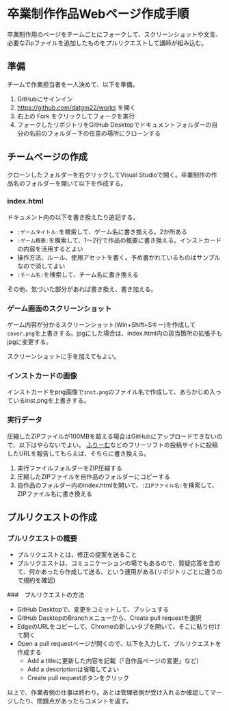 # 卒業制作作品Webページ作成手順

卒業制作用のページをチームごとにフォークして、スクリーンショットや文言、必要なZipファイルを追加したものをプルリクエストして講師が組み込む。

## 準備
チームで作業担当者を一人決めて、以下を準備。

1. GitHubにサインイン
2. https://github.com/datgm22/works を開く
3. 右上の Fork をクリックしてフォークを実行
4. フォークしたリポジトリをGitHub Desktopでドキュメントフォルダーの自分の名前のフォルダー下の任意の場所にクローンする


## チームページの作成
クローンしたフォルダーを右クリックしてVisual Studioで開く。卒業制作の作品名のフォルダーを開いて以下を作成する。

### index.html
ドキュメント内の以下を書き換えたり追記する。

- `:ゲームタイトル:`を検索して、ゲーム名に書き換える。2か所ある
- `:ゲーム概要:`を検索して、1～2行で作品の概要に書き換える。インストカードの内容を活用するとよい
- 操作方法、ルール、使用アセットを書く。予め書かれているものはサンプルなので消してよい
- `:チーム名:`を検索して、チーム名に書き換える

その他、気づいた部分があれば書き換え、書き加える。

### ゲーム画面のスクリーンショット
ゲーム内容が分かるスクリーンショット(Win+Shift+Sキー)を作成して`cover.png`を上書きする。jpgにした場合は、index.html内の該当箇所の拡張子もjpgに変更する。

スクリーンショットに手を加えてもよい。

### インストカードの画像
インストカードをpng画像で`inst.png`のファイル名で作成して、あらかじめ入っているinst.pngを上書きする。

### 実行データ

圧縮したZIPファイルが100MBを超える場合はGitHubにアップロードできないので、以下はやらないでよい。
[ふりーむ](https://www.freem.ne.jp/)などのフリーソフトの投稿サイトに投稿したURLを報告してもらえば、そちらに書き換える。

1. 実行ファイルフォルダーをZIP圧縮する
2. 圧縮したZIPファイルを自作品のフォルダーにコピーする
3. 自作品のフォルダー内のindex.htmlを開いて、`:ZIPファイル名:`を検索して、ZIPファイル名に書き換える


## プルリクエストの作成

### プルリクエストの概要
- プルリクエストとは、修正の提案を送ること
- プルリクエストは、コミュニケーションの場でもあるので、質疑応答を含めて、何かあったら作成して送る、という運用がある(リポジトリごとに違うので規約を確認)

###　プルリクエストの方法
- GitHub Desktopで、変更をコミットして、プッシュする
- GitHub DesktopのBranchメニューから、Create pull requestを選択
- EdgeのURLをコピーして、Chromeの新しいタブを開いて、そこに貼り付けて開く
- Open a pull requestページが開くので、以下を入力して、プルリクエストを作成する
  - Add a titleに更新した内容を記載（「自作品ページの変更」など)
  - Add a descriptionは省略してよい
  - Create pull requestボタンをクリック

以上で、作業者側の仕事は終わり。あとは管理者側が受け入れるか確認してマージしたり、問題点があったらコメントを返す。




